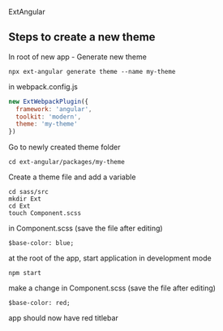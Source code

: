 
ExtAngular

## Steps to create a new theme

In root of new app - Generate new theme
```
npx ext-angular generate theme --name my-theme
```

in webpack.config.js
```javascript
new ExtWebpackPlugin({
  framework: 'angular',
  toolkit: 'modern',
  theme: 'my-theme'
})
```

Go to newly created theme folder
```
cd ext-angular/packages/my-theme
```

Create a theme file and add a variable
```
cd sass/src
mkdir Ext
cd Ext
touch Component.scss
```
in Component.scss (save the file after editing)
```
$base-color: blue;
```

at the root of the app, start application in development mode

```
npm start
```

make a change in Component.scss (save the file after editing)
```
$base-color: red;
```

app should now have red titlebar
